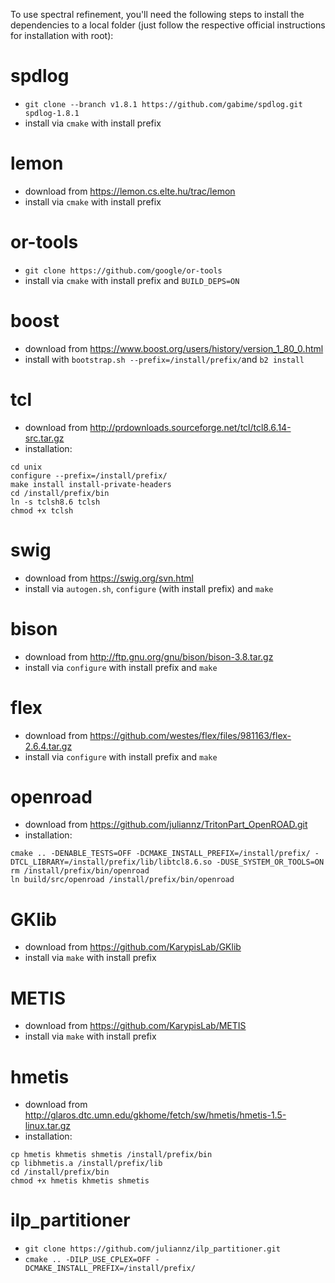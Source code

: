 To use spectral refinement, you'll need the following steps to install the dependencies to a local folder (just follow the respective official instructions for installation with root):

# spdlog

 - `git clone --branch v1.8.1 https://github.com/gabime/spdlog.git spdlog-1.8.1`
 - install via `cmake` with install prefix

# lemon

 - download from https://lemon.cs.elte.hu/trac/lemon
 - install via `cmake` with install prefix

# or-tools

 - `git clone https://github.com/google/or-tools`
 - install via `cmake` with install prefix and `BUILD_DEPS=ON`

# boost

 - download from https://www.boost.org/users/history/version_1_80_0.html
 - install with `bootstrap.sh --prefix=/install/prefix/`and `b2 install`

# tcl

 - download from http://prdownloads.sourceforge.net/tcl/tcl8.6.14-src.tar.gz
 - installation:
```
cd unix
configure --prefix=/install/prefix/
make install install-private-headers
cd /install/prefix/bin
ln -s tclsh8.6 tclsh
chmod +x tclsh
```

# swig

 - download from https://swig.org/svn.html
 - install via `autogen.sh`, `configure` (with install prefix) and `make`

# bison

 - download from http://ftp.gnu.org/gnu/bison/bison-3.8.tar.gz
 - install via `configure` with install prefix and `make`

# flex

 - download from https://github.com/westes/flex/files/981163/flex-2.6.4.tar.gz
 - install via `configure` with install prefix and `make`

# openroad

 - download from https://github.com/juliannz/TritonPart_OpenROAD.git
 - installation:
```
cmake .. -DENABLE_TESTS=OFF -DCMAKE_INSTALL_PREFIX=/install/prefix/ -DTCL_LIBRARY=/install/prefix/lib/libtcl8.6.so -DUSE_SYSTEM_OR_TOOLS=ON
rm /install/prefix/bin/openroad
ln build/src/openroad /install/prefix/bin/openroad
```

# GKlib

 - download from https://github.com/KarypisLab/GKlib
 - install via `make` with install prefix

# METIS
 - download from https://github.com/KarypisLab/METIS
 - install via `make` with install prefix

# hmetis

 - download from http://glaros.dtc.umn.edu/gkhome/fetch/sw/hmetis/hmetis-1.5-linux.tar.gz
 - installation:
```
cp hmetis khmetis shmetis /install/prefix/bin
cp libhmetis.a /install/prefix/lib
cd /install/prefix/bin
chmod +x hmetis khmetis shmetis
```

# ilp_partitioner

 - `git clone https://github.com/juliannz/ilp_partitioner.git`
 - `cmake .. -DILP_USE_CPLEX=OFF -DCMAKE_INSTALL_PREFIX=/install/prefix/`